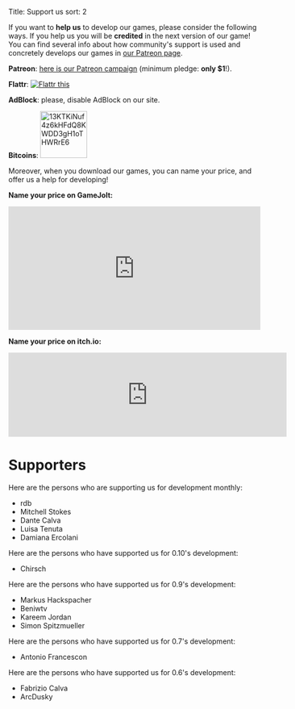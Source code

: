 Title: Support us
sort: 2

If you want to **help us** to develop our games, please consider the following ways. If you help us you will be **credited** in the next version of our game! You can find several info about how community's support is used and concretely develops our games in [our Patreon page](https://www.patreon.com/ya2).

**Patreon**: [here is our Patreon campaign](https://www.patreon.com/ya2) (minimum pledge: **only $1**!).

**Flattr**: <a href="https://flattr.com/@cflavio" target="_blank"><img src="//api.flattr.com/button/flattr-badge-large.png" alt="Flattr this" title="Flattr this" border="0"></a>

**AdBlock**: please, disable AdBlock on our site.

**Bitcoins**: <a href="bitcoin:13KTKiNuf4z6kHFdQ8KWDD3gH1oTHWRrE6"><img src="http://en.bitcoin.it/w/images/en/8/8c/RibbonDonateBitcoin.png" title="13KTKiNuf4z6kHFdQ8KWDD3gH1oTHWRrE6" width="93"></a>

Moreover, when you download our games, you can name your price, and offer us a help for developing!

**Name your price on GameJolt:**

<iframe src="https://widgets.gamejolt.com/package/v1?key=HCPQut48&theme=light" frameborder="0" width="500" height="245"></iframe>

**Name your price on itch.io:**

<iframe frameborder="0" src="https://itch.io/embed/133201" width="552" height="167"></iframe>


Supporters
==========

Here are the persons who are supporting us for development monthly:

* rdb
* Mitchell Stokes
* Dante Calva
* Luisa Tenuta
* Damiana Ercolani

Here are the persons who have supported us for 0.10's development:

* Chirsch

Here are the persons who have supported us for 0.9's development:

* Markus Hackspacher
* Beniwtv
* Kareem Jordan
* Simon Spitzmueller

Here are the persons who have supported us for 0.7's development:

* Antonio Francescon

Here are the persons who have supported us for 0.6's development:

* Fabrizio Calva
* ArcDusky
